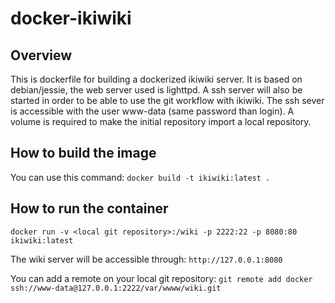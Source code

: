 # docker-ikiwiki
## Overview
This is dockerfile for building a dockerized ikiwiki server.
It is based on debian/jessie, the web server used is lighttpd.
A ssh server will also be started in order to be able to use the git workflow with ikiwiki.
The ssh sever is accessible with the user www-data (same password than login).
A volume is required to make the initial repository import a local repository.

## How to build the image
You can use this command:
``
docker build -t ikiwiki:latest .
``

## How to run the container
``
docker run -v <local git repository>:/wiki -p 2222:22 -p 8080:80 ikiwiki:latest
``

The wiki server will be accessible through:
``
http://127.0.0.1:8080
``

You can add a remote on your local git repository:
``
git remote add docker ssh://www-data@127.0.0.1:2222/var/wwww/wiki.git
``

